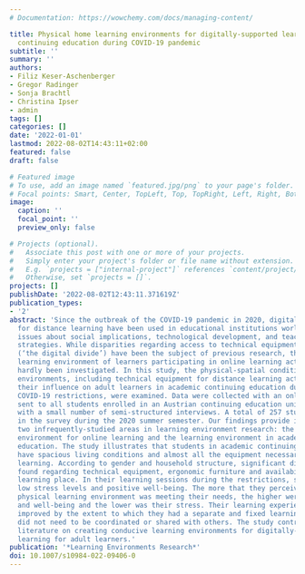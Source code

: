 ```yaml
---
# Documentation: https://wowchemy.com/docs/managing-content/

title: Physical home learning environments for digitally-supported learning in academic
  continuing education during COVID-19 pandemic
subtitle: ''
summary: ''
authors:
- Filiz Keser-Aschenberger
- Gregor Radinger
- Sonja Brachtl
- Christina Ipser
- admin
tags: []
categories: []
date: '2022-01-01'
lastmod: 2022-08-02T14:43:11+02:00
featured: false
draft: false

# Featured image
# To use, add an image named `featured.jpg/png` to your page's folder.
# Focal points: Smart, Center, TopLeft, Top, TopRight, Left, Right, BottomLeft, Bottom, BottomRight.
image:
  caption: ''
  focal_point: ''
  preview_only: false

# Projects (optional).
#   Associate this post with one or more of your projects.
#   Simply enter your project's folder or file name without extension.
#   E.g. `projects = ["internal-project"]` references `content/project/deep-learning/index.md`.
#   Otherwise, set `projects = []`.
projects: []
publishDate: '2022-08-02T12:43:11.371619Z'
publication_types:
- '2'
abstract: 'Since the outbreak of the COVID-19 pandemic in 2020, digital technologies
  for distance learning have been used in educational institutions worldwide, raising
  issues about social implications, technological development, and teaching and learning
  strategies. While disparities regarding access to technical equipment and the internet
  (‘the digital divide’) have been the subject of previous research, the physical
  learning environment of learners participating in online learning activities has
  hardly been investigated. In this study, the physical-spatial conditions of learning
  environments, including technical equipment for distance learning activities and
  their influence on adult learners in academic continuing education during initial
  COVID-19 restrictions, were examined. Data were collected with an online survey
  sent to all students enrolled in an Austrian continuing education university, together
  with a small number of semi-structured interviews. A total of 257 students participated
  in the survey during the 2020 summer semester. Our findings provide insights in
  two infrequently-studied areas in learning environment research: the physical learning
  environment for online learning and the learning environment in academic continuing
  education. The study illustrates that students in academic continuing education
  have spacious living conditions and almost all the equipment necessary for digitally-supported
  learning. According to gender and household structure, significant differences were
  found regarding technical equipment, ergonomic furniture and availability of a dedicated
  learning place. In their learning sessions during the restrictions, students reported
  low stress levels and positive well-being. The more that they perceived that their
  physical learning environment was meeting their needs, the higher were their motivation
  and well-being and the lower was their stress. Their learning experience was further
  improved by the extent to which they had a separate and fixed learning place that
  did not need to be coordinated or shared with others. The study contributes to the
  literature on creating conducive learning environments for digitally-supported online
  learning for adult learners.'
publication: '*Learning Environments Research*'
doi: 10.1007/s10984-022-09406-0
---
```

